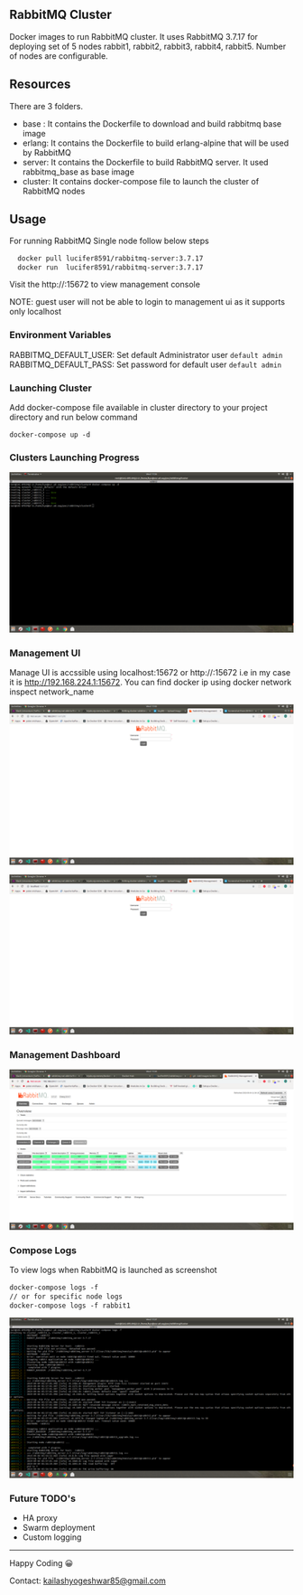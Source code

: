 ## RabbitMQ Cluster
Docker images to run RabbitMQ cluster. It uses RabbitMQ 3.7.17 for deploying set of 5 nodes rabbit1, rabbit2, rabbit3, rabbit4, rabbit5.
Number of nodes are configurable.

## Resources

There are 3 folders.

- base :   It contains the Dockerfile to download and build rabbitmq base image
- erlang:  It contains the Dockerfile to build erlang-alpine that will be used by RabbitMQ
- server:  It contains the Dockerfile to build RabbitMQ server. It used rabbitmq_base as base image
- cluster: It contains docker-compose file to launch the cluster of RabbitMQ nodes

## Usage

For running RabbitMQ Single node follow below steps
```
  docker pull lucifer8591/rabbitmq-server:3.7.17
  docker run  lucifer8591/rabbitmq-server:3.7.17
```

Visit the http://<docker-ip>:15672 to view management console

NOTE:
guest user will not be able to login to management ui as it supports only localhost

### Environment Variables
RABBITMQ_DEFAULT_USER: Set default Administrator user ```default admin```
RABBITMQ_DEFAULT_PASS: Set password for default user ```default admin```

### Launching Cluster
Add docker-compose file available in cluster directory to your project directory and run below command

```
docker-compose up -d

```

### Clusters Launching Progress 
![cluster](screenshots/cluster.png)

### Management UI
Manage UI is accssible using localhost:15672 or http://<dockerip>:15672 i.e in my case it is http://192.168.224.1:15672. You can find docker ip using docker network inspect network_name

![Management1](screenshots/management1.png)

![Management2](screenshots/management2.png)

### Management Dashboard 
![dashboard](screenshots/admin-metrics.png)

### Compose Logs
To view logs when RabbitMQ is launched as screenshot
```
docker-compose logs -f 
// or for specific node logs
docker-compose logs -f rabbit1
```
![compose-logs](screenshots/compose-logs.png)

### Future TODO's
- HA proxy
- Swarm deployment
- Custom logging

___

Happy Coding :grinning: 

Contact: kailashyogeshwar85@gmail.com
